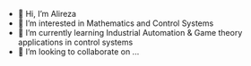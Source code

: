 - 👋 Hi, I’m Alireza
- 👀 I’m interested in Mathematics and Control Systems
- 🌱 I’m currently learning Industrial Automation & Game theory applications in control systems
- 💞️ I’m looking to collaborate on ...



